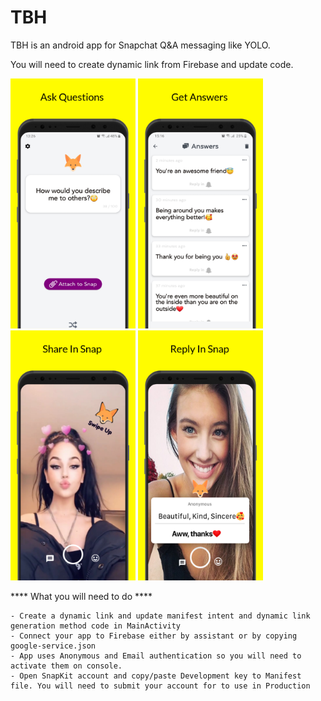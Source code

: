 # TBH

TBH is an android app for Snapchat Q&A messaging like YOLO.

You will need to create dynamic link from Firebase and update code.

<img src="screen_3.png" width="200" height="400"/> <img src="screen_4.png" width="200" height="400"/> <img src="screen_1.png" width="200" height="400"/> <img src="screen_2.png" width="200" height="400"/>

**** What you will need to do ****

    - Create a dynamic link and update manifest intent and dynamic link generation method code in MainActivity
    - Connect your app to Firebase either by assistant or by copying google-service.json
    - App uses Anonymous and Email authentication so you will need to activate them on console.
    - Open SnapKit account and copy/paste Development key to Manifest file. You will need to submit your account for to use in Production
    
 
